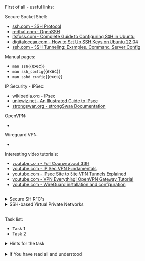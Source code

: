 First of all - useful links:

Secure Socket Shell:
- [ssh.com - SSH Protocol](https://www.ssh.com/academy/ssh/protocol)
- [redhat.com - OpenSSH](https://access.redhat.com/documentation/ru-ru/red_hat_enterprise_linux/7/html/system_administrators_guide/ch-openssh)
- [itsfoss.com - Complete Guide to Configuring SSH in Ubuntu](https://itsfoss.com/set-up-ssh-ubuntu/)
- [digitalocean.com - How to Set Up SSH Keys on Ubuntu 22.04](https://www.digitalocean.com/community/tutorials/how-to-set-up-ssh-keys-on-ubuntu-22-04)
- [ssh.com - SSH Tunneling: Examples, Command, Server Config](https://www.ssh.com/academy/ssh/tunneling-example)

Manual pages:
- `man ssh`{{exec}}
- `man ssh_config`{{exec}}
- `man sshd_config`{{exec}}

IP Security - IPSec:
- [wikipedia.org - IPsec](https://en.wikipedia.org/wiki/IPsec)
- [unixwiz.net - An Illustrated Guide to IPsec](http://unixwiz.net/techtips/iguide-ipsec.html)
- [strongswan.org - strongSwan Documentation](https://docs.strongswan.org/docs/5.9/index.html)

OpenVPN:
- []()

Wireguard VPN:
- []()

Interesting video tutorials:
- [youtube.com - Full Course about SSH](https://www.youtube.com/watch?v=HCxAbC7Xui0)
- [youtube.com - IP Sec VPN Fundamentals](https://www.youtube.com/watch?v=15amNny_kKI)
- [youtube.com - IPsec Site to Site VPN Tunnels Explained](https://www.youtube.com/watch?v=CuxyZiSCSfc)
- [youtube.com - VPN Everything! OpenVPN Gateway Tutorial](https://www.youtube.com/watch?v=xFficDCEv3c)
- [youtube.com - WireGuard installation and configuration](https://www.youtube.com/watch?v=bVKNSf1p1d0)
<br>
<details><summary>Secure SH RFC's</summary>
<pre>
  <a href="https://datatracker.ietf.org/doc/html/rfc4251">RFC 4251</a> — The Secure Shell (SSH) Protocol Architecture
  <a href="https://datatracker.ietf.org/doc/html/rfc4252">RFC 4252</a> — The Secure Shell (SSH) Authentication Protocol
  <a href="https://datatracker.ietf.org/doc/html/rfc4253">RFC 4253</a> — The Secure Shell (SSH) Transport Layer Protocol
  <a href="https://datatracker.ietf.org/doc/html/rfc4254">RFC 4254</a> — The Secure Shell (SSH) Connection Protocol
  <a href="https://datatracker.ietf.org/doc/html/rfc4716">RFC 4254</a> — The Secure Shell (SSH) Public Key File Format
</pre>
</details>
<details><summary>SSH-based Virtual Private Networks</summary>
<pre>
The following example would connect client network 10.0.50.0/24 with remote network 10.0.99.0/24
using a point-to-point connection from 10.1.1.1 to 10.1.1.2:<br>
  10.0.50.0/24 <-> 10.1.1.1 <-=| 192.168.1.15 |=-> 10.1.1.2 <-> 10.0.99.0/24<br>
On the client (SSH server running on the gateway to the remote network, at 192.168.1.15):
    # ssh -f -w 0:1 192.168.1.15 true
    # ifconfig tun0 10.1.1.1 10.1.1.2 netmask 255.255.255.252
    # route add 10.0.99.0/24 10.1.1.2<br>
On the server:
    # ifconfig tun1 10.1.1.2 10.1.1.1 netmask 255.255.255.252
    # route add 10.0.50.0/24 10.1.1.1
</pre>
</details>
<br>

Task list:
- Task 1
- Task 2

<details><summary>Hints for the task</summary>
<pre>
<strong>Task 1:</strong>
  $ cmd1
  $ echo ${string:7:3}
<br>
<strong>Task 2:</strong>
  $ echo ${#string}
  $ string=
</pre>
</details>
<br>
<details><summary>If You have read all and understood</summary>
<pre>
`touch IReadAllAndUndnderstood`{{exec}}
</pre>
